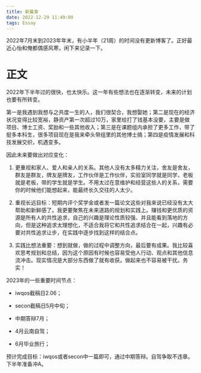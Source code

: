 ```yaml
---
title: 新篇章
date: 2022-12-29 11:49:09
tags: Essay
---
```


2022年7月末到2023年年末，有小半年（21周）的时间没有更新博客了。正好最近心怡和俺都偶感风寒，闲下来记录一下。

<!--more-->

<!-- 7月的时候，我又遇到了心怡。
我们曾在2021年末的基础实验楼一起打过狼，当时觉得妹子好漂亮好可爱，后来在计科楼也遇见玩过一段时间，那时候想提升英语口语水平，凑巧又了解妹子是外院的，就主动加了妹子微信想提升英语（bushi），可惜妹子说外院的研究生没有什么口语课，那时候又在帮老板做项目，又在投SECON没有太多时间，就没有什么后续接触。
7月是因为周一桐在复习考公，组局打德扑和桌游，没想到这里又见到了妹子，然而又在搞投infocom的事情，只好按下躁动的心，后来secon被拒了，心情有点悲伤，看着审稿意见说不出什么话来，处于一段很郁闷的时期。又正值暑假，就经常一起玩桌游，逐渐熟悉了起来。
后来逐渐临近infocom的截稿日，更有些焦躁，仔细想了很久，放弃了投稿一篇质量不是很高的工作，在羊山公园成功表白。当然中间过程还是要感谢桐哥撮合。

暑假、秋天、冬天，2022年的这些季节过的很快，也很快乐，如果把这些故事都记录下来，博客是完全承载不了的，慢慢记载吧。
 -->

# 正文

2022年下半年过的很快，也太快乐。这一年有些想法也在逐渐转变，未来的计划也要有所转变。

第一是我遇到我想与之共度一生的人，我们很契合，我想娶她；第二是现在的经济状况变得比较宽裕，静资产第一次超过10万，家里给打了钱基本没要，主要是做项目、博士工资、奖励和一些其他收入；第三是在课题组内承担了更多工作，带了挺多本科生，很多项目现在是我来牵头带组里的其他博士搞；第四是疫情发展和科技发展交织，机遇变多。

因此未来要做出对应变化：

1. 更重视和家人、爱人和亲人的关系。其他人没有太多精力关注，舍友是舍友，群友是群友，牌友是牌友，工作伙伴是工作伙伴，实验室同学就是同学，老板就是老板，带的学生就是学生。不用太过在意维护和经营这些人的关系，需要你的时候他们能想起来，能最终长久交往的人太少。

2. 重视长远目标：短期内评个奖学金或者发一篇论文这些对我来说已经没有太大帮助和新鲜感了。我更要聚焦在未来道路的规划和实践上。赚钱和更优质的资源是所有人的共性追求，自己的兴趣是理论性质较强、并且能看到落地的方向，但是这种追求太理想化，不适合我将它和共性追求结合在一起，兴趣有必要对共性追求让步，在实践中逐步找到这样的结合点。

3. 实践比想法重要：想到就做，做的过程中调整方向，最后要有成果。我比较喜欢思考规划和总结，因为这个原因有时候也容易受他人行动、观点和其他信息流冲击。现实情况是大部分东西做了就有收获。做起来也不容易被干扰。务实！

2023年的一些重要时间节点：

- iwqos截稿日2.06；

- secon截稿日5月中旬；

- 中期答辩7月；

- 4月云南自驾；

- 6月毕业旅行；

预计完成目标：iwqos或者secon中一篇即可，通过中期答辩。自驾争取不违章。下半年准备冲A。
